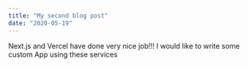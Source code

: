 ```yaml
---
title: "My second blog post"
date: "2020-05-19"
---
```


Next.js and Vercel have done very nice job!!! I would like to write some custom App using these services
